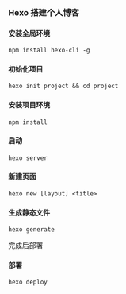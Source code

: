 ### Hexo 搭建个人博客

#### 安装全局环境

    npm install hexo-cli -g

#### 初始化项目

    hexo init project && cd project

#### 安装项目环境

    npm install

#### 启动

    hexo server

#### 新建页面

    hexo new [layout] <title>

#### 生成静态文件

    hexo generate

完成后部署

#### 部署

    hexo deploy
